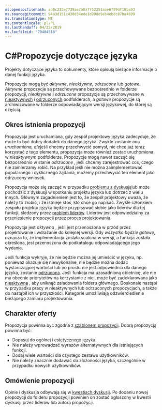 ```yaml
---
ms.openlocfilehash: aa0c233e7739ae7a0a7752251aae6f89df18ba93
ms.sourcegitcommit: 94a3d151c438d34ede1d99de9eb4ebdc07ba4699
ms.translationtype: MT
ms.contentlocale: pl-PL
ms.lasthandoff: 04/25/2019
ms.locfileid: "79484518"
---
```

# <a name="c-language-proposals"></a>C#Propozycje dotyczące języka

Projekty dotyczące języka to dokumenty, które opisują bieżące informacje o danej funkcji języka.

Propozycje mogą być *aktywne*, *nieaktywne*, *odrzucone* lub *gotowe*. *Aktywne* propozycje są przechowywane bezpośrednio w folderze propozycji, *nieaktywne* i *odrzucone* propozycje są przechowywane w [nieaktywnych](proposals/inactive) i [odrzuconych](proposals/rejected) podfolderach, a *gotowe* propozycje są archiwizowane w folderze odpowiadającym wersji językowej, do której są częścią.

## <a name="lifetime-of-a-proposal"></a>Okres istnienia propozycji

Propozycja jest uruchamiana, gdy zespół projektowy języka zadecyduje, że może to być dobry dodatek do danego języka. Zwykle zostanie ona *uruchomiona, ale*jeśli chcemy przechwycić pomysł, nie chce już teraz korzystać z tego elementu, propozycja może również zostać uruchomiona w *nieaktywnym* podfolderze. Propozycje mogą nawet zacząć się bezpośrednio w stanie *odrzucone* , jeśli chcemy zarejestrować coś, czego nie zamierzamy robić. Na przykład jeśli nie można zaimplementować popularnego i cyklicznego żądania, możemy przechwycić ten element jako odrzucony wniosek.

Propozycja może się zacząć w przypadku [problemu z dyskusją](https://github.com/dotnet/csharplang/labels/Discussion)lub może pochodzić z dyskusji w spotkaniu projektu języka lub dotrzeć z wielu innych. Głównym zagadnieniem jest to, że zespół projektowy uważa, że należy to zrobić, i że istnieje ktoś, kto chce go napisać. Zwykle członkiem zespołu projektu języka będzie przypisywać siebie jako liderów dla tej funkcji, śledzony przez [problem liderów](https://github.com/dotnet/csharplang/labels/Proposal%20champion). Liderów jest odpowiedzialny za przeniesienie propozycji przez proces projektowania.

Propozycja jest *aktywna* , jeśli jest przenoszona w przód przez projektowanie i wdrażanie do kolejnej wersji. Gdy *wszystko będzie gotowe*, oznacza to, że implementacja została scalona w wersji, a funkcja została określona, jest przenoszona do podkatalogu odpowiadającego jego wydania.

Jeśli funkcja wykryje, że nie będzie można jej umieścić w języku, np. ponieważ okazuje się niewykonalne, nie będzie można dodać wystarczającej wartości lub po prostu nie jest odpowiednia dla danego języka, zostanie [odrzucona](proposals/rejected). Jeśli funkcja ma uzasadnioną obietnicę, ale nie ma obecnie priorytetów na korzystanie z niej, może być zadeklarowana jako [nieaktywna](proposals/inactive) , aby uniknąć załadowania folderu głównego. Doskonale nastąpi w przypadku pracy w nieaktywnych lub odrzuconych propozycjach, a także do nastąpił ich w przyszłości. Kategorie umożliwiają odzwierciedlenie bieżącego zamiaru projektowania.

## <a name="nature-of-a-proposal"></a>Charakter oferty

Propozycja powinna być zgodna z [szablonem propozycji](proposal-template.md). Dobrą propozycją powinna być:

- Dopasuj do ogólnej i estetycznego języka.
- Nie należy wprowadzać wyrazów alternatywnych dla istniejących funkcji.
- Dodaj wiele wartości dla czystego zestawu użytkowników.
- Nie należy znacznie dodawać do złożoności języka, szczególnie w przypadku nowych użytkowników.  

## <a name="discussion-of-proposals"></a>Omówienie propozycji

Opinie i dyskusja odbywają się w [kwestiach dyskusji](https://github.com/dotnet/csharplang/labels/Discussion). Po dodaniu nowej propozycji do folderu propozycji powinien on zostać ogłoszony w kwestii dyskusji przez liderów lub autora propozycji. 

 